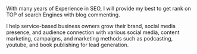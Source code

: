 With many years of Experience in SEO, I will provide my best to get rank on TOP of search Engines with blog commenting.

I help service-based business owners grow their brand, social media presence, and audience connection with various social media, content marketing, campaigns, and marketing methods such as podcasting, youtube, and book publishing for lead generation.
